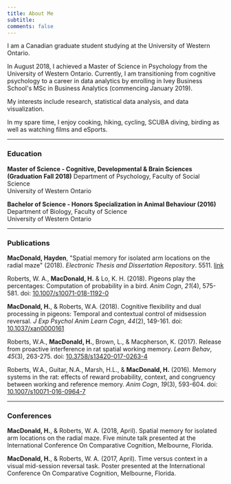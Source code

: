 ```yaml
---
title: About Me
subtitle:
comments: false
---
```


I am a Canadian graduate student studying at the University of Western Ontario.

In August 2018, I achieved a Master of Science in Psychology from the University of Western Ontario. Currently, I am transitioning from cognitive psychology to a career in data analytics by enrolling in Ivey Business School's MSc in Business Analytics (commencing January 2019).

My interests include research, statistical data analysis, and data visualization.

In my spare time, I enjoy cooking, hiking, cycling, SCUBA diving, birding as well as watching films and eSports.

-------

### Education

**Master of Science - Cognitive, Developmental & Brain Sciences (Graduation Fall 2018)**
Department of Psychology, Faculty of Social Science  
University of Western Ontario  

**Bachelor of Science - Honors Specialization in Animal Behaviour (2016)**  
Department of Biology, Faculty of Science  
University of Western Ontario  


-------

### Publications

**MacDonald, Hayden**, "Spatial memory for isolated arm locations on the radial maze" (2018). *Electronic Thesis and Dissertation Repository*. 5511. [link](https://ir.lib.uwo.ca/etd/5511)

Roberts, W. A., **MacDonald, H.** & Lo, K. H. (2018). Pigeons play the percentages: Computation of probability in a bird. *Anim Cogn*, *21*(4), 575-581. doi: [10.1007/s10071-018-1192-0](https://link.springer.com/article/10.1007%2Fs10071-018-1192-0)

**MacDonald, H.**, & Roberts, W.A. (2018). Cognitive flexibility and dual processing in pigeons: Temporal and contextual control of midsession reversal. *J Exp Psychol Anim Learn Cogn*, *44*(2), 149-161. doi: [10.1037/xan0000161](http://psycnet.apa.org/record/2018-07553-001)

Roberts, W.A., **MacDonald, H.**, Brown, L., & Macpherson, K. (2017). Release from proactive interference in rat spatial working memory. *Learn Behav*, *45*(3), 263-275. doi: [10.3758/s13420-017-0263-4](https://link.springer.com/article/10.3758%2Fs13420-017-0263-4)

Roberts, W.A., Guitar, N.A., Marsh, H.L., & **MacDonald, H.** (2016). Memory systems in the rat: effects of reward probability, context, and congruency between working and reference memory. *Anim Cogn*, *19*(3), 593-604. doi: [10.1007/s10071-016-0964-7](https://link.springer.com/article/10.1007%2Fs10071-016-0964-7)

-------

### Conferences

**MacDonald, H.**, & Roberts, W. A. (2018, April). Spatial memory for isolated arm locations on the radial maze. Five minute talk presented at the International Conference On Comparative Cognition, Melbourne, Florida.

**MacDonald, H.**, & Roberts, W. A. (2017, April). Time versus context in a visual mid-session reversal task. Poster presented at the International Conference On Comparative Cognition, Melbourne, Florida.
